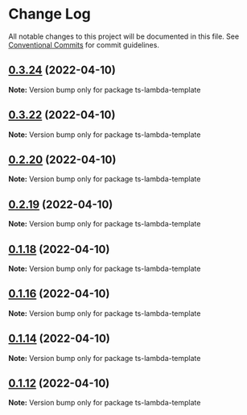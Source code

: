 # Change Log

All notable changes to this project will be documented in this file.
See [Conventional Commits](https://conventionalcommits.org) for commit guidelines.

## [0.3.24](https://github.com/iac-factory/aws-lambda/compare/ts-lambda-template@0.3.22...ts-lambda-template@0.3.24) (2022-04-10)

**Note:** Version bump only for package ts-lambda-template





## [0.3.22](https://github.com/iac-factory/aws-lambda/compare/ts-lambda-template@0.2.20...ts-lambda-template@0.3.22) (2022-04-10)

**Note:** Version bump only for package ts-lambda-template





## [0.2.20](https://github.com/iac-factory/aws-lambda/compare/ts-lambda-template@0.2.19...ts-lambda-template@0.2.20) (2022-04-10)

**Note:** Version bump only for package ts-lambda-template





## [0.2.19](https://github.com/iac-factory/aws-lambda/compare/ts-lambda-template@0.1.18...ts-lambda-template@0.2.19) (2022-04-10)

**Note:** Version bump only for package ts-lambda-template





## [0.1.18](https://github.com/iac-factory/aws-lambda/compare/ts-lambda-template@0.1.16...ts-lambda-template@0.1.18) (2022-04-10)

**Note:** Version bump only for package ts-lambda-template





## [0.1.16](https://github.com/iac-factory/aws-lambda/compare/ts-lambda-template@0.1.14...ts-lambda-template@0.1.16) (2022-04-10)

**Note:** Version bump only for package ts-lambda-template





## [0.1.14](https://github.com/iac-factory/aws-lambda/compare/ts-lambda-template@0.1.12...ts-lambda-template@0.1.14) (2022-04-10)

**Note:** Version bump only for package ts-lambda-template





## [0.1.12](https://github.com/iac-factory/aws-lambda/compare/ts-lambda-template@0.1.11...ts-lambda-template@0.1.12) (2022-04-10)

**Note:** Version bump only for package ts-lambda-template
